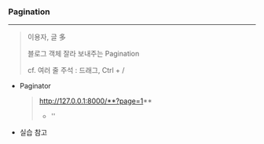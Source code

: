 ### Pagination

---

> 이용자, 글 多
>
> 블로그 객체 잘라 보내주는 Pagination
>
> cf. 여러 줄 주석 : 드래그, Ctrl + /

- Paginator

  > http://127.0.0.1:8000/**?page=1**
  >
  > - ''

- 실습 참고